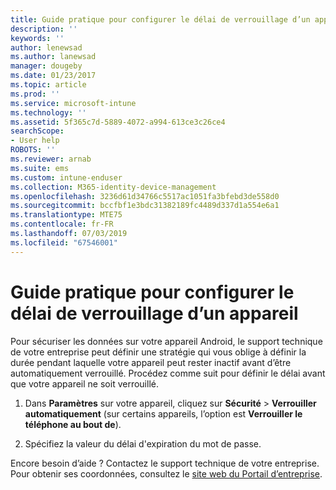 ```yaml
---
title: Guide pratique pour configurer le délai de verrouillage d’un appareil | Microsoft Docs
description: ''
keywords: ''
author: lenewsad
ms.author: lanewsad
manager: dougeby
ms.date: 01/23/2017
ms.topic: article
ms.prod: ''
ms.service: microsoft-intune
ms.technology: ''
ms.assetid: 5f365c7d-5889-4072-a994-613ce3c26ce4
searchScope:
- User help
ROBOTS: ''
ms.reviewer: arnab
ms.suite: ems
ms.custom: intune-enduser
ms.collection: M365-identity-device-management
ms.openlocfilehash: 3236d61d34766c5517ac1051fa3bfebd3de558d0
ms.sourcegitcommit: bccfbf1e3bdc31382189fc4489d337d1a554e6a1
ms.translationtype: MTE75
ms.contentlocale: fr-FR
ms.lasthandoff: 07/03/2019
ms.locfileid: "67546001"
---
```

# <a name="how-to-set-the-amount-of-time-before-your-device-is-locked"></a>Guide pratique pour configurer le délai de verrouillage d’un appareil

Pour sécuriser les données sur votre appareil Android, le support technique de votre entreprise peut définir une stratégie qui vous oblige à définir la durée pendant laquelle votre appareil peut rester inactif avant d’être automatiquement verrouillé. Procédez comme suit pour définir le délai avant que votre appareil ne soit verrouillé.

1. Dans **Paramètres** sur votre appareil, cliquez sur **Sécurité** &gt; **Verrouiller automatiquement** (sur certains appareils, l’option est **Verrouiller le téléphone au bout de**).

2. Spécifiez la valeur du délai d'expiration du mot de passe.

Encore besoin d’aide ? Contactez le support technique de votre entreprise. Pour obtenir ses coordonnées, consultez le [site web du Portail d’entreprise](https://go.microsoft.com/fwlink/?linkid=2010980).
